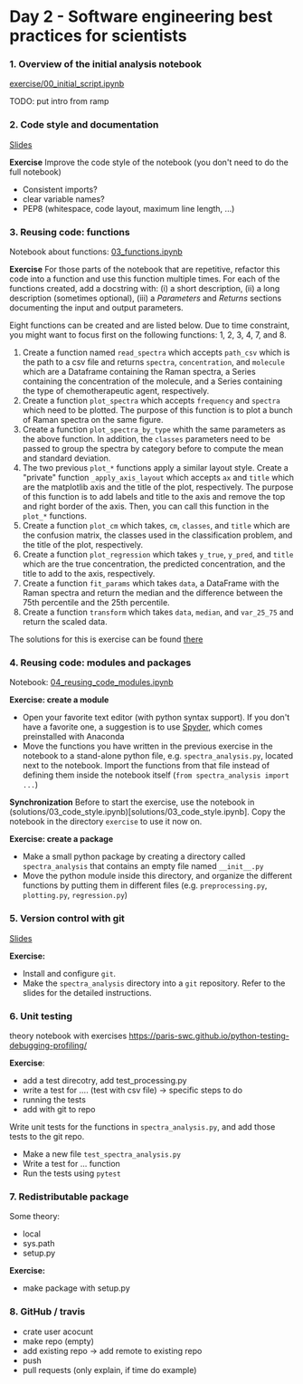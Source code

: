 # Day 2 - Software engineering best practices for scientists

### 1. Overview of the initial analysis notebook

[exercise/00_initial_script.ipynb](exercise/00_initial_script.ipynb)

TODO: put intro from ramp

### 2. Code style and documentation

[Slides](https://paris-saclay-cds.github.io/python-workshop/Day_2_Software_engineering_best_practices/02_documentation_code_style_slides.html)

**Exercise** Improve the code style of the notebook (you don't need to do the full notebook)

- Consistent imports?
- clear variable names?
- PEP8 (whitespace, code layout, maximum line length, ...)

### 3. Reusing code: functions

Notebook about functions: [03_functions.ipynb](03_functions.ipynb)

**Exercise** For those parts of the notebook that are repetitive, refactor this
code into a function and use this function multiple times. For each of the
functions created, add a docstring with: (i) a short description, (ii) a long
description (sometimes optional), (iii) a *Parameters* and *Returns* sections
documenting the input and output parameters.

Eight functions can be created and are listed below. Due to time constraint,
you might want to focus first on the following functions: 1, 2, 3, 4, 7, and 8.

1. Create a function named `read_spectra` which accepts `path_csv` which is the
   path to a csv file and returns `spectra`, `concentration`, and `molecule`
   which are a Dataframe containing the Raman spectra, a Series containing the
   concentration of the molecule, and a Series containing the type of
   chemotherapeutic agent, respectively.
2. Create a function `plot_spectra` which accepts `frequency` and `spectra`
   which need to be plotted. The purpose of this function is to plot a bunch of
   Raman spectra on the same figure.
3. Create a function `plot_spectra_by_type` whith the same parameters as the
   above function. In addition, the `classes` parameters need to be passed to
   group the spectra by category before to compute the mean and standard
   deviation.
4. The two previous `plot_*` functions apply a similar layout style. Create a
   "private" function `_apply_axis_layout` which accepts `ax` and `title` which
   are the matplotlib axis and the title of the plot, respectively. The purpose
   of this function is to add labels and title to the axis and remove the top
   and right border of the axis. Then, you can call this function in the
  `plot_*` functions.
5. Create a function `plot_cm` which takes, `cm`, `classes`, and `title` which
   are the confusion matrix, the classes used in the classification problem, and
   the title of the plot, respectively.
6. Create a function `plot_regression` which takes `y_true`, `y_pred`, and
   `title` which are the true concentration, the predicted concentration, and
   the title to add to the axis, respectively.
7. Create a function `fit_params` which takes `data`, a DataFrame with the Raman
   spectra and return the median and the difference between the 75th percentile
   and the 25th percentile.
8. Create a function `transform` which takes `data`, `median`, and `var_25_75`
   and return the scaled data.

The solutions for this is exercise can be
found [there](solutions/03_code_style.ipynb)

### 4. Reusing code: modules and packages

Notebook: [04_reusing_code_modules.ipynb](04_reusing_code_modules.ipynb)

**Exercise: create a module**

- Open your favorite text editor (with python syntax support). If you don't have a favorite one, a suggestion is to use [Spyder](https://github.com/spyder-ide/spyder), which comes preinstalled with Anaconda
- Move the functions you have written in the previous exercise in the notebook to a stand-alone python file, e.g. `spectra_analysis.py`, located next to the notebook. Import the functions from that file instead of defining them inside the notebook itself (`from spectra_analysis import ...`)

**Synchronization** Before to start the exercise, use the notebook in
(solutions/03_code_style.ipynb)[solutions/03_code_style.ipynb]. Copy the
notebook in the directory `exercise` to use it now on.

**Exercise: create a package**
- Make a small python package by creating a directory called `spectra_analysis` that contains an empty file named `__init__.py`
- Move the python module inside this directory, and organize the different functions by putting them in different files (e.g. `preprocessing.py`, `plotting.py`, `regression.py`)


### 5. Version control with git

[Slides](https://paris-saclay-cds.github.io/python-workshop/Day_2_Software_engineering_best_practices/05_documentation_git.html)

**Exercise:**

- Install and configure `git`.
- Make the `spectra_analysis` directory into a `git` repository. Refer to the
  slides for the detailed instructions.

### 6. Unit testing

theory notebook with exercises
https://paris-swc.github.io/python-testing-debugging-profiling/


**Exercise**:

- add a test direcotry, add test_processing.py
- write a test for .... (test with csv file) -> specific steps to do
- running the tests
- add with git to repo

Write unit tests for the functions in `spectra_analysis.py`, and add those tests to the git repo.

- Make a new file `test_spectra_analysis.py`
- Write a test for ... function
- Run the tests using `pytest`


### 7. Redistributable package

Some theory:

- local
- sys.path
- setup.py

**Exercise:**

* make package with setup.py

### 8. GitHub / travis

- crate user acocunt
- make repo (empty)
- add existing repo -> add remote to existing repo
- push
- pull requests (only explain, if time do example)
